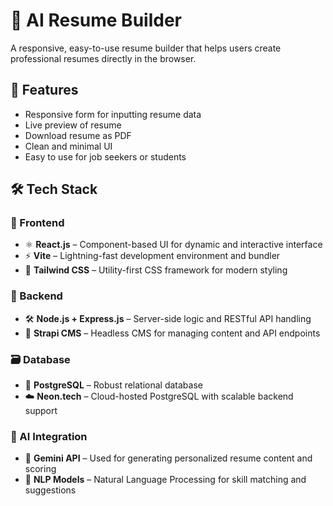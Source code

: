# 🧠 AI Resume Builder

A responsive, easy-to-use resume builder that helps users create professional resumes directly in the browser.


## 🚀 Features
- Responsive form for inputting resume data
- Live preview of resume
- Download resume as PDF
- Clean and minimal UI
- Easy to use for job seekers or students


## 🛠️ Tech Stack

### 🎯 Frontend
- ⚛️ **React.js** – Component-based UI for dynamic and interactive interface
- ⚡ **Vite** – Lightning-fast development environment and bundler
- 🎨 **Tailwind CSS** – Utility-first CSS framework for modern styling

### 🧩 Backend
- 🛠️ **Node.js + Express.js** – Server-side logic and RESTful API handling
- 📜 **Strapi CMS** – Headless CMS for managing content and API endpoints

### 🗃️ Database
- 🐘 **PostgreSQL** – Robust relational database
- ☁️ **Neon.tech** – Cloud-hosted PostgreSQL with scalable backend support

### 🤖 AI Integration
- 🤖 **Gemini API** – Used for generating personalized resume content and scoring
- 🧠 **NLP Models** – Natural Language Processing for skill matching and suggestions
